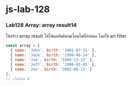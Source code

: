 # js-lab-128
### Lab128 Array: array result14
ให้สร้าง array result ให้ได้ผลลัพธ์ตามเงื่อนไขที่กำหนด โดยใช้ arr.filter

```JavaScript
const array = [
  { name: 'John', birth: '2001-07-31' },
  { name: 'Jack', birth: '1990-06-24' },
  { name: 'Jim', birth: '1984-12-13' },
  { name: 'Jeff', birth: '1996-02-05' },
  { name: 'Joe', birth: '2002-06-13' }
];
// เกิดเดือน 6
```
